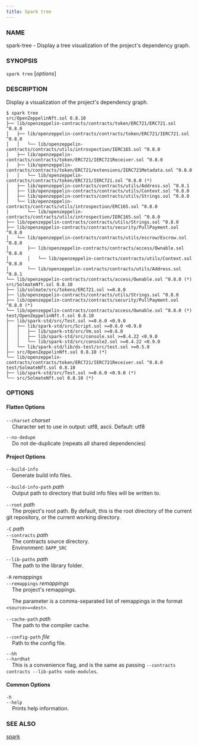 ```yaml
---
title: Spark tree
---
```


### NAME

spark-tree - Display a tree visualization of the project's dependency graph.

### SYNOPSIS

`spark tree` [*options*]

### DESCRIPTION

Display a visualization of the project's dependency graph.

```ignore
$ spark tree
src/OpenZeppelinNft.sol 0.8.10
├── lib/openzeppelin-contracts/contracts/token/ERC721/ERC721.sol ^0.8.0
│   ├── lib/openzeppelin-contracts/contracts/token/ERC721/IERC721.sol ^0.8.0
│   │   └── lib/openzeppelin-contracts/contracts/utils/introspection/IERC165.sol ^0.8.0
│   ├── lib/openzeppelin-contracts/contracts/token/ERC721/IERC721Receiver.sol ^0.8.0
│   ├── lib/openzeppelin-contracts/contracts/token/ERC721/extensions/IERC721Metadata.sol ^0.8.0
│   │   └── lib/openzeppelin-contracts/contracts/token/ERC721/IERC721.sol ^0.8.0 (*)
│   ├── lib/openzeppelin-contracts/contracts/utils/Address.sol ^0.8.1
│   ├── lib/openzeppelin-contracts/contracts/utils/Context.sol ^0.8.0
│   ├── lib/openzeppelin-contracts/contracts/utils/Strings.sol ^0.8.0
│   └── lib/openzeppelin-contracts/contracts/utils/introspection/ERC165.sol ^0.8.0
│       └── lib/openzeppelin-contracts/contracts/utils/introspection/IERC165.sol ^0.8.0
├── lib/openzeppelin-contracts/contracts/utils/Strings.sol ^0.8.0
├── lib/openzeppelin-contracts/contracts/security/PullPayment.sol ^0.8.0
│   └── lib/openzeppelin-contracts/contracts/utils/escrow/Escrow.sol ^0.8.0
│       ├── lib/openzeppelin-contracts/contracts/access/Ownable.sol ^0.8.0
│       │   └── lib/openzeppelin-contracts/contracts/utils/Context.sol ^0.8.0
│       └── lib/openzeppelin-contracts/contracts/utils/Address.sol ^0.8.1
└── lib/openzeppelin-contracts/contracts/access/Ownable.sol ^0.8.0 (*)
src/SolmateNft.sol 0.8.10
├── lib/solmate/src/tokens/ERC721.sol >=0.8.0
├── lib/openzeppelin-contracts/contracts/utils/Strings.sol ^0.8.0
├── lib/openzeppelin-contracts/contracts/security/PullPayment.sol ^0.8.0 (*)
└── lib/openzeppelin-contracts/contracts/access/Ownable.sol ^0.8.0 (*)
test/OpenZeppelinNft.t.sol 0.8.10
├── lib/spark-std/src/Test.sol >=0.6.0 <0.9.0
│   ├── lib/spark-std/src/Script.sol >=0.6.0 <0.9.0
│   │   ├── lib/spark-std/src/Vm.sol >=0.6.0
│   │   ├── lib/spark-std/src/console.sol >=0.4.22 <0.9.0
│   │   └── lib/spark-std/src/console2.sol >=0.4.22 <0.9.0
│   └── lib/spark-std/lib/ds-test/src/test.sol >=0.5.0
├── src/OpenZeppelinNft.sol 0.8.10 (*)
└── lib/openzeppelin-contracts/contracts/token/ERC721/IERC721Receiver.sol ^0.8.0
test/SolmateNft.sol 0.8.10
├── lib/spark-std/src/Test.sol >=0.6.0 <0.9.0 (*)
└── src/SolmateNft.sol 0.8.10 (*)
```

### OPTIONS

#### Flatten Options

`--charset` *charset*  
&nbsp;&nbsp;&nbsp;&nbsp;Character set to use in output: utf8, ascii. Default: utf8

`--no-dedupe`  
&nbsp;&nbsp;&nbsp;&nbsp;Do not de-duplicate (repeats all shared dependencies)

#### Project Options

`--build-info`  
&nbsp;&nbsp;&nbsp;&nbsp;Generate build info files.

`--build-info-path` *path*  
&nbsp;&nbsp;&nbsp;&nbsp;Output path to directory that build info files will be written to.

`--root` *path*  
&nbsp;&nbsp;&nbsp;&nbsp;The project's root path. By default, this is the root directory of the current git repository, or the current working directory.

`-C` *path*  
`--contracts` *path*  
&nbsp;&nbsp;&nbsp;&nbsp;The contracts source directory.  
&nbsp;&nbsp;&nbsp;&nbsp;Environment: `DAPP_SRC`

`--lib-paths` *path*  
&nbsp;&nbsp;&nbsp;&nbsp;The path to the library folder.

`-R` *remappings*  
`--remappings` *remappings*  
&nbsp;&nbsp;&nbsp;&nbsp;The project's remappings.

&nbsp;&nbsp;&nbsp;&nbsp;The parameter is a comma-separated list of remappings in the format `<source>=<dest>`.

`--cache-path` *path*  
&nbsp;&nbsp;&nbsp;&nbsp;The path to the compiler cache.

`--config-path` *file*  
&nbsp;&nbsp;&nbsp;&nbsp;Path to the config file.

`--hh`  
`--hardhat`  
&nbsp;&nbsp;&nbsp;&nbsp;This is a convenience flag, and is the same as passing `--contracts contracts --lib-paths node-modules`.

#### Common Options

`-h`  
`--help`  
&nbsp;&nbsp;&nbsp;&nbsp;Prints help information.

### SEE ALSO

[spark](./spark.md)
